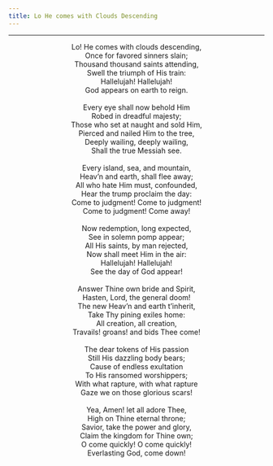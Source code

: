 ```yaml
---
title: Lo He comes with Clouds Descending
---
```


---
<center>
Lo! He comes with clouds descending,<br/>
Once for favored sinners slain;<br/>
Thousand thousand saints attending,<br/>
Swell the triumph of His train:<br/>
Hallelujah! Hallelujah!<br/>
God appears on earth to reign.<br/>
<br/>
Every eye shall now behold Him<br/>
Robed in dreadful majesty;<br/>
Those who set at naught and sold Him,<br/>
Pierced and nailed Him to the tree,<br/>
Deeply wailing, deeply wailing,<br/>
Shall the true Messiah see.<br/>
<br/>
Every island, sea, and mountain,<br/>
Heav’n and earth, shall flee away;<br/>
All who hate Him must, confounded,<br/>
Hear the trump proclaim the day:<br/>
Come to judgment! Come to judgment!<br/>
Come to judgment! Come away!<br/>
<br/>
Now redemption, long expected,<br/>
See in solemn pomp appear;<br/>
All His saints, by man rejected,<br/>
Now shall meet Him in the air:<br/>
Hallelujah! Hallelujah!<br/>
See the day of God appear!<br/>
<br/>
Answer Thine own bride and Spirit,<br/>
Hasten, Lord, the general doom!<br/>
The new Heav’n and earth t’inherit,<br/>
Take Thy pining exiles home:<br/>
All creation, all creation,<br/>
Travails! groans! and bids Thee come!<br/>
<br/>
The dear tokens of His passion<br/>
Still His dazzling body bears;<br/>
Cause of endless exultation<br/>
To His ransomed worshippers;<br/>
With what rapture, with what rapture<br/>
Gaze we on those glorious scars!<br/>
<br/>
Yea, Amen! let all adore Thee,<br/>
High on Thine eternal throne;<br/>
Savior, take the power and glory,<br/>
Claim the kingdom for Thine own;<br/>
O come quickly! O come quickly!<br/>
Everlasting God, come down!
</center>